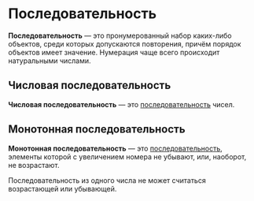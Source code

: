 # Последовательность

**Последовательность** — это пронумерованный набор каких-либо объектов, среди которых допускаются повторения, причём порядок объектов имеет значение. Нумерация чаще всего происходит натуральными числами.

## Числовая последовательность

**Числовая последовательность** — это [последовательность](#последовательность) чисел.

## Монотонная последовательность

**Монотонная последовательность** — это [последовательность](#последовательность), элементы которой с увеличением номера не убывают, или, наоборот, не возрастают.

Последовательность из одного числа не может считаться возрастающей или убывающей.
